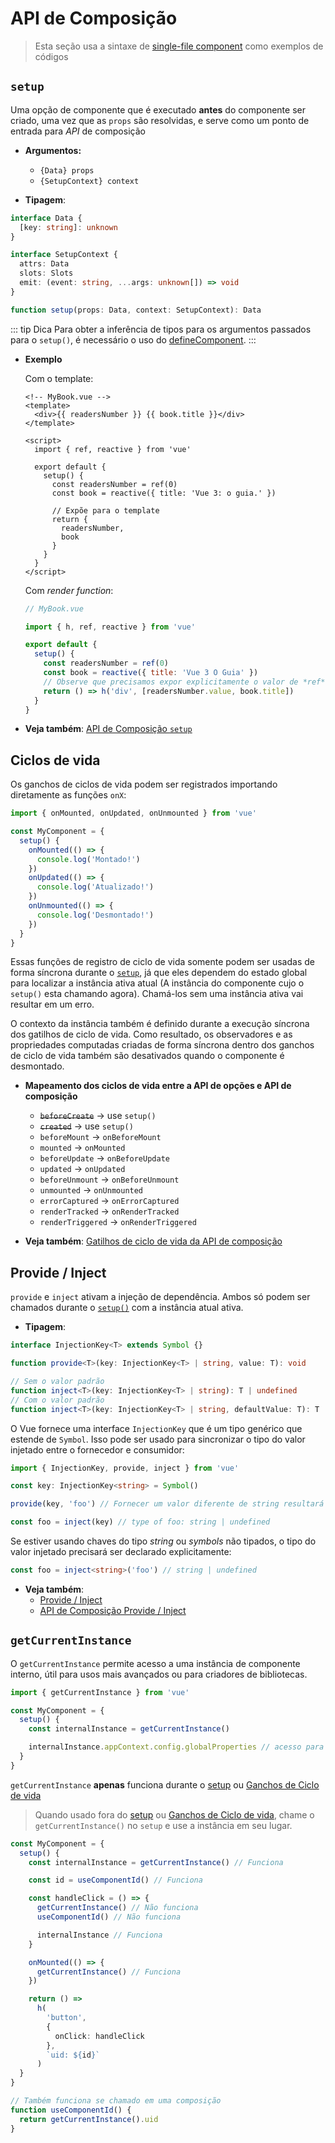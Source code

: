 # API de Composição

> Esta seção usa a sintaxe  de [single-file component](../guide/single-file-component.html) como exemplos de códigos

## `setup`

Uma opção de componente que é executado **antes** do componente ser criado, uma vez que as `props` são resolvidas, e serve como um ponto de entrada para *API* de composição

- **Argumentos:**

  - `{Data} props`
  - `{SetupContext} context`

- **Tipagem**:

```ts
interface Data {
  [key: string]: unknown
}

interface SetupContext {
  attrs: Data
  slots: Slots
  emit: (event: string, ...args: unknown[]) => void
}

function setup(props: Data, context: SetupContext): Data
```

::: tip Dica
Para obter a inferência de tipos para os argumentos passados para o `setup()`, é necessário o uso do [defineComponent](global-api.html#definecomponent).
:::

- **Exemplo**

  Com o template:

  ```vue-html
  <!-- MyBook.vue -->
  <template>
    <div>{{ readersNumber }} {{ book.title }}</div>
  </template>

  <script>
    import { ref, reactive } from 'vue'

    export default {
      setup() {
        const readersNumber = ref(0)
        const book = reactive({ title: 'Vue 3: o guia.' })

        // Expõe para o template
        return {
          readersNumber,
          book
        }
      }
    }
  </script>
  ```

  Com *render function*:

  ```js
  // MyBook.vue

  import { h, ref, reactive } from 'vue'

  export default {
    setup() {
      const readersNumber = ref(0)
      const book = reactive({ title: 'Vue 3 O Guia' })
      // Observe que precisamos expor explicitamente o valor de *ref* aqui.
      return () => h('div', [readersNumber.value, book.title])
    }
  }
  ```

- **Veja também**: [API de Composição `setup`](../guide/composition-api-setup.html)

## Ciclos de vida

<!-- Lifecycle hooks can be registered with directly-imported `onX` functions: -->
Os ganchos de ciclos de vida podem ser registrados importando diretamente as funções `onX`:

```js
import { onMounted, onUpdated, onUnmounted } from 'vue'

const MyComponent = {
  setup() {
    onMounted(() => {
      console.log('Montado!')
    })
    onUpdated(() => {
      console.log('Atualizado!')
    })
    onUnmounted(() => {
      console.log('Desmontado!')
    })
  }
}
```

Essas funções de registro de ciclo de vida somente podem ser usadas  de forma síncrona durante o [`setup`](#setup), já que eles dependem do estado global para localizar a instância ativa atual (A instância do componente cujo o `setup()` esta chamando agora). Chamá-los sem uma instância ativa vai resultar em um erro.


O contexto da instância também é definido durante a execução síncrona dos gatilhos de ciclo de vida.
Como resultado, os observadores e as propriedades computadas criadas de forma síncrona dentro dos ganchos de ciclo de vida também são desativados quando o componente é desmontado.

- **Mapeamento dos ciclos de vida entre a API de opções e API de composição**
  - ~~`beforeCreate`~~ -> use `setup()`
  - ~~`created`~~ -> use `setup()`
  - `beforeMount` -> `onBeforeMount`
  - `mounted` -> `onMounted`
  - `beforeUpdate` -> `onBeforeUpdate`
  - `updated` -> `onUpdated`
  - `beforeUnmount` -> `onBeforeUnmount`
  - `unmounted` -> `onUnmounted`
  - `errorCaptured` -> `onErrorCaptured`
  - `renderTracked` -> `onRenderTracked`
  - `renderTriggered` -> `onRenderTriggered`

- **Veja também**: [Gatilhos de ciclo de vida da API de composição](../guide/composition-api-lifecycle-hooks.html)

## Provide / Inject

`provide` e `inject` ativam a injeção de dependência. Ambos só podem ser chamados durante o [`setup()`](#setup) com a instância atual ativa.

- **Tipagem**:

```ts
interface InjectionKey<T> extends Symbol {}

function provide<T>(key: InjectionKey<T> | string, value: T): void

// Sem o valor padrão
function inject<T>(key: InjectionKey<T> | string): T | undefined
// Com o valor padrão
function inject<T>(key: InjectionKey<T> | string, defaultValue: T): T
```

O Vue fornece uma interface `InjectionKey` que é um tipo genérico que estende de `Symbol`. Isso pode ser usado para sincronizar  o tipo do valor injetado entre o fornecedor e consumidor:

```ts
import { InjectionKey, provide, inject } from 'vue'

const key: InjectionKey<string> = Symbol()

provide(key, 'foo') // Fornecer um valor diferente de string resultará em um erro.

const foo = inject(key) // type of foo: string | undefined
```

Se estiver usando chaves do tipo *string* ou *symbols* não tipados, o tipo do valor injetado precisará ser declarado explicitamente:

```ts
const foo = inject<string>('foo') // string | undefined
```

- **Veja também**:
  - [Provide / Inject](../guide/component-provide-inject.html)
  - [API de Composição Provide / Inject](../guide/composition-api-provide-inject.html)

## `getCurrentInstance`

O `getCurrentInstance` permite acesso a uma instância de componente interno, útil para usos mais avançados ou para criadores de bibliotecas.

```ts
import { getCurrentInstance } from 'vue'

const MyComponent = {
  setup() {
    const internalInstance = getCurrentInstance()

    internalInstance.appContext.config.globalProperties // acesso para globalProperties
  }
}
```

`getCurrentInstance` **apenas** funciona durante o [setup](#setup) ou [Ganchos de Ciclo de vida](#lifecycle-hooks)

> Quando usado fora do [setup](#setup) ou [Ganchos de Ciclo de vida](#lifecycle-hooks), chame o `getCurrentInstance()` no `setup` e use a instância em seu lugar.

```ts
const MyComponent = {
  setup() {
    const internalInstance = getCurrentInstance() // Funciona

    const id = useComponentId() // Funciona

    const handleClick = () => {
      getCurrentInstance() // Não funciona
      useComponentId() // Não funciona

      internalInstance // Funciona
    }

    onMounted(() => {
      getCurrentInstance() // Funciona
    })

    return () =>
      h(
        'button',
        {
          onClick: handleClick
        },
        `uid: ${id}`
      )
  }
}

// Também funciona se chamado em uma composição
function useComponentId() {
  return getCurrentInstance().uid
}
```
